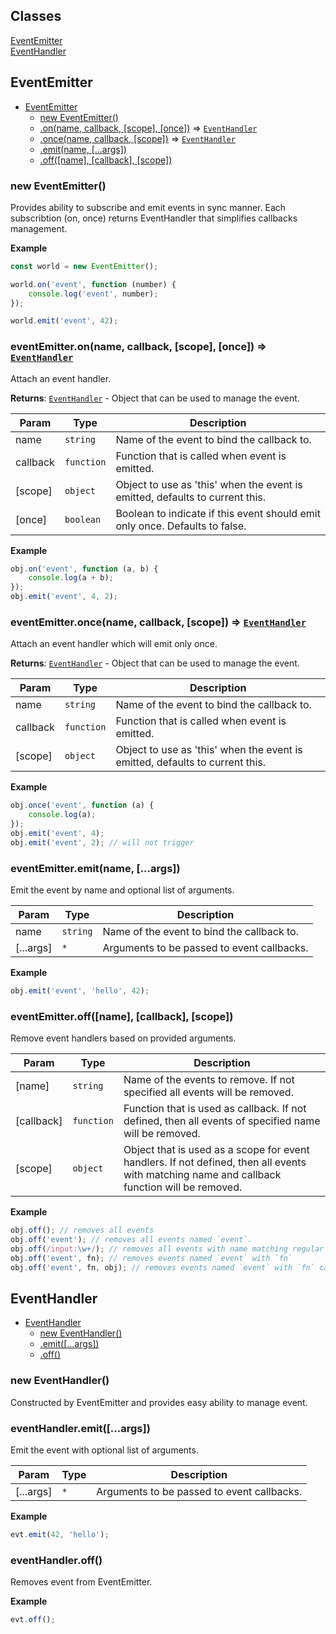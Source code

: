 ## Classes

<dl>
<dt><a href="#EventEmitter">EventEmitter</a></dt>
<dd></dd>
<dt><a href="#EventHandler">EventHandler</a></dt>
<dd></dd>
</dl>

<a name="EventEmitter"></a>

## EventEmitter

* [EventEmitter](#EventEmitter)
    * [new EventEmitter()](#new_EventEmitter_new)
    * [.on(name, callback, [scope], [once])](#EventEmitter+on) ⇒ [<code>EventHandler</code>](#EventHandler)
    * [.once(name, callback, [scope])](#EventEmitter+once) ⇒ [<code>EventHandler</code>](#EventHandler)
    * [.emit(name, [...args])](#EventEmitter+emit)
    * [.off([name], [callback], [scope])](#EventEmitter+off)

<a name="new_EventEmitter_new"></a>

### new EventEmitter()
Provides ability to subscribe and emit events in sync manner. Each subscribtion (on, once) returns EventHandler that simplifies callbacks management.

**Example**  
```js
const world = new EventEmitter();world.on('event', function (number) {    console.log('event', number);});world.emit('event', 42);
```
<a name="EventEmitter+on"></a>

### eventEmitter.on(name, callback, [scope], [once]) ⇒ [<code>EventHandler</code>](#EventHandler)
Attach an event handler.

**Returns**: [<code>EventHandler</code>](#EventHandler) - Object that can be used to manage the event.  

| Param | Type | Description |
| --- | --- | --- |
| name | <code>string</code> | Name of the event to bind the callback to. |
| callback | <code>function</code> | Function that is called when event is emitted. |
| [scope] | <code>object</code> | Object to use as 'this' when the event is emitted, defaults to current this. |
| [once] | <code>boolean</code> | Boolean to indicate if this event should emit only once. Defaults to false. |

**Example**  
```js
obj.on('event', function (a, b) {    console.log(a + b);});obj.emit('event', 4, 2);
```
<a name="EventEmitter+once"></a>

### eventEmitter.once(name, callback, [scope]) ⇒ [<code>EventHandler</code>](#EventHandler)
Attach an event handler which will emit only once.

**Returns**: [<code>EventHandler</code>](#EventHandler) - Object that can be used to manage the event.  

| Param | Type | Description |
| --- | --- | --- |
| name | <code>string</code> | Name of the event to bind the callback to. |
| callback | <code>function</code> | Function that is called when event is emitted. |
| [scope] | <code>object</code> | Object to use as 'this' when the event is emitted, defaults to current this. |

**Example**  
```js
obj.once('event', function (a) {    console.log(a);});obj.emit('event', 4);obj.emit('event', 2); // will not trigger
```
<a name="EventEmitter+emit"></a>

### eventEmitter.emit(name, [...args])
Emit the event by name and optional list of arguments.


| Param | Type | Description |
| --- | --- | --- |
| name | <code>string</code> | Name of the event to bind the callback to. |
| [...args] | <code>\*</code> | Arguments to be passed to event callbacks. |

**Example**  
```js
obj.emit('event', 'hello', 42);
```
<a name="EventEmitter+off"></a>

### eventEmitter.off([name], [callback], [scope])
Remove event handlers based on provided arguments.


| Param | Type | Description |
| --- | --- | --- |
| [name] | <code>string</code> | Name of the events to remove. If not specified all events will be removed. |
| [callback] | <code>function</code> | Function that is used as callback. If not defined, then all events of specified name will be removed. |
| [scope] | <code>object</code> | Object that is used as a scope for event handlers. If not defined, then all events with matching name and callback function will be removed. |

**Example**  
```js
obj.off(); // removes all eventsobj.off('event'); // removes all events named `event`.obj.off(/input:\w+/); // removes all events with name matching regular expressionobj.off('event', fn); // removes events named `event` with `fn`obj.off('event', fn, obj); // removes events named `event` with `fn` callback and `obj` as a scope.
```
<a name="EventHandler"></a>

## EventHandler

* [EventHandler](#EventHandler)
    * [new EventHandler()](#new_EventHandler_new)
    * [.emit([...args])](#EventHandler+emit)
    * [.off()](#EventHandler+off)

<a name="new_EventHandler_new"></a>

### new EventHandler()
Constructed by EventEmitter and provides easy ability to manage event.

<a name="EventHandler+emit"></a>

### eventHandler.emit([...args])
Emit the event with optional list of arguments.


| Param | Type | Description |
| --- | --- | --- |
| [...args] | <code>\*</code> | Arguments to be passed to event callbacks. |

**Example**  
```js
evt.emit(42, 'hello');
```
<a name="EventHandler+off"></a>

### eventHandler.off()
Removes event from EventEmitter.

**Example**  
```js
evt.off();
```
